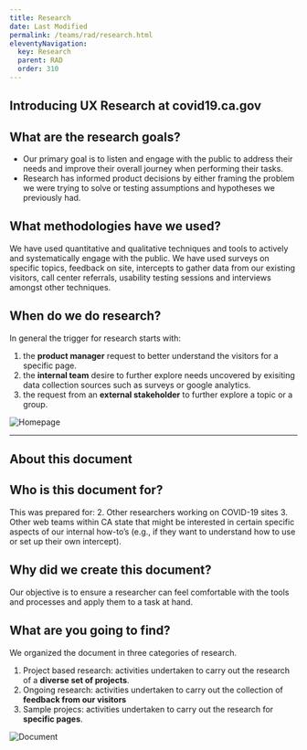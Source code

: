 ```yaml
---
title: Research 
date: Last Modified 
permalink: /teams/rad/research.html
eleventyNavigation:
  key: Research
  parent: RAD
  order: 310
---
```


## Introducing UX Research at covid19.ca.gov

## What are the research goals?
- Our primary goal is to listen and engage with the public to address their needs and improve their overall journey when performing their tasks. 
- Research has informed product decisions by either framing the problem we were trying to solve or testing assumptions and hypotheses we previously had. 

## What methodologies have we used?
We have used quantitative and qualitative techniques and tools to actively and systematically engage with the public.
We have used surveys on specific topics, feedback on site, intercepts to gather data from our existing visitors, call center referrals, usability testing sessions and interviews amongst other techniques. 

## When do we do research?
In general the trigger for research starts with: 
1. the **product manager** request to better understand the visitors for a specific page. 
2. the **internal team** desire to further explore needs uncovered by exisiting data collection sources such as surveys or google analytics.
3. the request from an **external stakeholder** to further explore a topic or a group.

![Homepage](https://cagov.github.io/covid19.ca.gov-site-eng-playbook/content/images/uxresearch.jpg)


---

## About this document

## Who is this document for?
This was prepared for:
2. Other researchers working on COVID-19 sites
3. Other web teams within CA state that might be interested in certain specific aspects of our internal how-to’s (e.g., if they want to understand how to use or set up their own intercept).

##  Why did we create this document?
Our objective is to ensure a researcher can feel comfortable with the tools and processes and apply them to a task at hand.

## What are you going to find?
We organized the document in three categories of research. 

1.  Project based research: activities undertaken to carry out the research of a **diverse set of projects**.
2.  Ongoing research: activities undertaken to carry out the collection of **feedback from our visitors** 
3.  Sample projecs: activities undertaken to carry out the research for **specific pages**.


![Document](https://cagov.github.io/covid19.ca.gov-site-eng-playbook/content/images/ongoing.jpg)  
